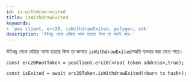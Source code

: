 ```yaml
---
id: is-withdraw-exited
title: isWithdrawExited
keywords:
- 'pos client, erc20, isWithdrawExited, polygon, sdk'
description: 'উইথড্র থেকে বেরিয়ে আসা হয়েছে কিনা তা যাচাই করে।'
---
```


উইথড্র থেকে বেরিয়ে আসা হয়েছে কিনা তা জানতে `isWithdrawExited`পদ্ধতি ব্যবহার করা যেতে পারে।

```
const erc20RootToken = posClient.erc20(<root token address>,true);

const isExited = await erc20Token.isWithdrawExited(<burn tx hash>);
```
